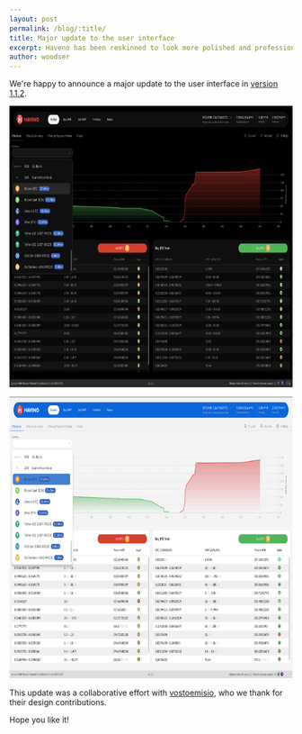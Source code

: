```yaml
---
layout: post
permalink: /blog/:title/
title: Major update to the user interface
excerpt: Haveno has been reskinned to look more polished and professional
author: woodser
---
```


We're happy to announce a major update to the user interface in [version 1.1.2](https://github.com/haveno-dex/haveno/releases/tag/v1.1.2).

<p>

<img src="/assets/blog/2025-06-10-ui-update/ui_dark_mode.png" alt="Haveno UI dark mode" height="500px">

<p>

<img src="/assets/blog/2025-06-10-ui-update/ui_light_mode.png" alt="Haveno UI light mode" height="500px">

<p>

This update was a collaborative effort with <a href="https://matrix.to/#/@vostoemisio:matrix.org">vostoemisio</a>, who we thank for their design contributions.

<p>

Hope you like it!
